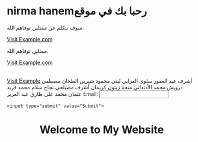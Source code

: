 <!DOCTYPE html>
<html lang="en">
<head>
    <meta charset="UTF-8">
    <meta nermahanim="viewport" content="width=device-width, initial-scale=1.0">
    <title>ممثلين قد توفاهم الله</title>
</head>
<body>
    <h1>nirma hanemرحبا بك في موقع</h1>
    <p>سوف نتكلم عن ممثلين توفاهم الله.</p>
    <a href="https://wwwNirmahanem.">Visit Example.com</a>
</body>
</html>
<p>ممثلين توفاهم الله.</p>
<a href="https://www.nermahanem.com">Visit Example.com</a>

<ul>
</ul>
<ol>
</ol>
<table>
    <tr>
    </tr>
</table>
<a href="https://www.nermahanem.com" target="_blank" title="Go to Example">Visit Example</a>
أشرف عبد الغفور
سلوي العرابي
  لبنى محمود
شيرين الطحان
مصطفى درويش
محمد الأدنداني
منحة زيتون
كريمان
أشرف مصيلحى
نجاح سلام
محمد فريد
عثمان محمد علي
طارق عبد العزيز  
    <label for="email">Email:</label>
    <input type="email" id="email" name="email">
    
    <input type="submit" value="Submit">
</form>
<!DOCTYPE html>
<html lang="en">
<head>
    <meta charset="UTF-8">
    <meta name="viewport" content="width=device-width, initial-scale=1.0">
    <title>My Simple Web Page</title>
</head>
<body>
    <header>
        <h1>Welcome to My Website</h1>
